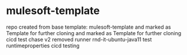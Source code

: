 # mulesoft-template
repo created from base template: mulesoft-template and marked as Template for further cloning and marked as Template for further cloning
cicd test chase v2
removed runner rnd-it-ubuntu-java11
test runtimeproperties
cicd testing
